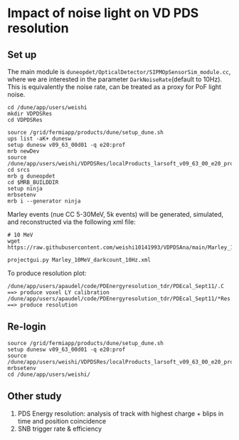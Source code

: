 # Impact of noise light on VD PDS resolution

## Set up

The main module is ```duneopdet/OpticalDetector/SIPMOpSensorSim_module.cc```, where we are interested in the parameter ```DarkNoiseRate```(default to 10Hz). This is equivalently the noise rate, can be treated as a proxy for PoF light noise.

```
cd /dune/app/users/weishi
mkdir VDPDSRes
cd VDPDSRes

source /grid/fermiapp/products/dune/setup_dune.sh
ups list -aK+ dunesw
setup dunesw v09_63_00d01 -q e20:prof
mrb newDev
source /dune/app/users/weishi/VDPDSRes/localProducts_larsoft_v09_63_00_e20_prof/setup
cd srcs
mrb g duneopdet
cd $MRB_BUILDDIR
setup ninja
mrbsetenv
mrb i --generator ninja
```

Marley events (nue CC 5-30MeV, 5k events) will be generated, simulated, and reconstructed via the following xml file:

```
# 10 MeV
wget https://raw.githubusercontent.com/weishi10141993/VDPDSAna/main/Marley_10MeV_darkcount_10Hz

projectgui.py Marley_10MeV_darkcount_10Hz.xml
```

To produce resolution plot:
```
/dune/app/users/apaudel/code/PDEnergyresolution_tdr/PDEcal_Sept11/.C ==> produce voxel LY calibration
/dune/app/users/apaudel/code/PDEnergyresolution_tdr/PDEcal_Sept11/*Res ==> produce resolution
```

## Re-login
```
source /grid/fermiapp/products/dune/setup_dune.sh
setup dunesw v09_63_00d01 -q e20:prof
source /dune/app/users/weishi/VDPDSRes/localProducts_larsoft_v09_63_00_e20_prof/setup
mrbsetenv
cd /dune/app/users/weishi/
```

## Other study

1. PDS Energy resolution: analysis of track with highest charge + blips in time and position coincidence
2. SNB trigger rate & efficiency
